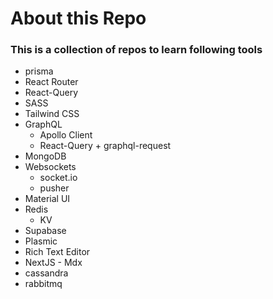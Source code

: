 # About this Repo


### This is a collection of repos to learn following tools
- prisma
- React Router
- React-Query
- SASS
- Tailwind CSS
- GraphQL
    - Apollo Client
    - React-Query + graphql-request
- MongoDB
- Websockets
    - socket.io
    - pusher
- Material UI
- Redis
    - KV
- Supabase
 - Plasmic
- Rich Text Editor
- NextJS - Mdx
- cassandra
- rabbitmq